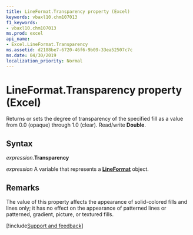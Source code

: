 ```yaml
---
title: LineFormat.Transparency property (Excel)
keywords: vbaxl10.chm107013
f1_keywords:
- vbaxl10.chm107013
ms.prod: excel
api_name:
- Excel.LineFormat.Transparency
ms.assetid: d2188be7-6720-46f6-9b09-33ea52507c7c
ms.date: 04/30/2019
localization_priority: Normal
---
```



# LineFormat.Transparency property (Excel)

Returns or sets the degree of transparency of the specified fill as a value from 0.0 (opaque) through 1.0 (clear). Read/write **Double**.


## Syntax

_expression_.**Transparency**

_expression_ A variable that represents a **[LineFormat](Excel.LineFormat.md)** object.


## Remarks

The value of this property affects the appearance of solid-colored fills and lines only; it has no effect on the appearance of patterned lines or patterned, gradient, picture, or textured fills.




[!include[Support and feedback](~/includes/feedback-boilerplate.md)]